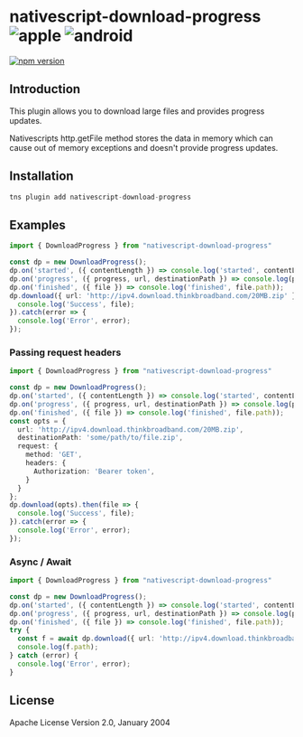 # nativescript-download-progress ![apple](https://cdn3.iconfinder.com/data/icons/picons-social/57/16-apple-32.png) ![android](https://cdn4.iconfinder.com/data/icons/logos-3/228/android-32.png)

[![npm version](https://badge.fury.io/js/nativescript-download-progress.svg)](http://badge.fury.io/js/nativescript-download-progress)

## Introduction

This plugin allows you to download large files and provides progress updates.

Nativescripts http.getFile method stores the data in memory which can cause out of memory exceptions and doesn't provide progress updates.

## Installation


```javascript
tns plugin add nativescript-download-progress
```

## Examples

```typescript
import { DownloadProgress } from "nativescript-download-progress"

const dp = new DownloadProgress();
dp.on('started', ({ contentLength }) => console.log('started', contentLength));
dp.on('progress', ({ progress, url, destinationPath }) => console.log(progress, url, destinationPath));
dp.on('finished', ({ file }) => console.log('finished', file.path));
dp.download({ url: 'http://ipv4.download.thinkbroadband.com/20MB.zip' }).then(file => {
  console.log('Success', file);
}).catch(error => {
  console.log('Error', error);
});
```

### Passing request headers

```typescript
import { DownloadProgress } from "nativescript-download-progress"

const dp = new DownloadProgress();
dp.on('started', ({ contentLength }) => console.log('started', contentLength));
dp.on('progress', ({ progress, url, destinationPath }) => console.log(progress, url, destinationPath));
dp.on('finished', ({ file }) => console.log('finished', file.path));
const opts = {
  url: 'http://ipv4.download.thinkbroadband.com/20MB.zip',
  destinationPath: 'some/path/to/file.zip',
  request: {
    method: 'GET',
    headers: {
      Authorization: 'Bearer token',
    }
  }
};
dp.download(opts).then(file => {
  console.log('Success', file);
}).catch(error => {
  console.log('Error', error);
});
```

### Async / Await

```typescript
import { DownloadProgress } from "nativescript-download-progress"

const dp = new DownloadProgress();
dp.on('started', ({ contentLength }) => console.log('started', contentLength));
dp.on('progress', ({ progress, url, destinationPath }) => console.log(progress, url, destinationPath));
dp.on('finished', ({ file }) => console.log('finished', file.path));
try {
  const f = await dp.download({ url: 'http://ipv4.download.thinkbroadband.com/20MB.zip' });
  console.log(f.path);
} catch (error) {
  console.log('Error', error);
}
```

## License

Apache License Version 2.0, January 2004
